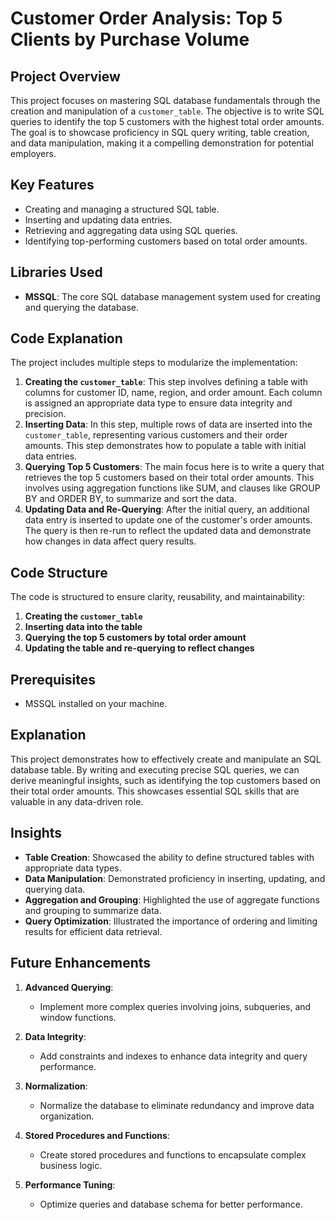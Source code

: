 # Customer Order Analysis: Top 5 Clients by Purchase Volume

## Project Overview  
This project focuses on mastering SQL database fundamentals through the creation and manipulation of a `customer_table`. The objective is to write SQL queries to identify the top 5 customers with the highest total order amounts. The goal is to showcase proficiency in SQL query writing, table creation, and data manipulation, making it a compelling demonstration for potential employers.

## Key Features  
- Creating and managing a structured SQL table.
- Inserting and updating data entries.
- Retrieving and aggregating data using SQL queries.
- Identifying top-performing customers based on total order amounts.

## Libraries Used  
- **MSSQL**: The core SQL database management system used for creating and querying the database.

## Code Explanation  
The project includes multiple steps to modularize the implementation:
1. **Creating the `customer_table`**: This step involves defining a table with columns for customer ID, name, region, and order amount. Each column is assigned an appropriate data type to ensure data integrity and precision.
2. **Inserting Data**: In this step, multiple rows of data are inserted into the `customer_table`, representing various customers and their order amounts. This step demonstrates how to populate a table with initial data entries.
3. **Querying Top 5 Customers**: The main focus here is to write a query that retrieves the top 5 customers based on their total order amounts. This involves using aggregation functions like SUM, and clauses like GROUP BY and ORDER BY, to summarize and sort the data.
4. **Updating Data and Re-Querying**: After the initial query, an additional data entry is inserted to update one of the customer's order amounts. The query is then re-run to reflect the updated data and demonstrate how changes in data affect query results.

## Code Structure  
The code is structured to ensure clarity, reusability, and maintainability:
1. **Creating the `customer_table`**
2. **Inserting data into the table**
3. **Querying the top 5 customers by total order amount**
4. **Updating the table and re-querying to reflect changes**

## Prerequisites  
- MSSQL installed on your machine.

## Explanation  
This project demonstrates how to effectively create and manipulate an SQL database table. By writing and executing precise SQL queries, we can derive meaningful insights, such as identifying the top customers based on their total order amounts. This showcases essential SQL skills that are valuable in any data-driven role.

## Insights  
- **Table Creation**: Showcased the ability to define structured tables with appropriate data types.
- **Data Manipulation**: Demonstrated proficiency in inserting, updating, and querying data.
- **Aggregation and Grouping**: Highlighted the use of aggregate functions and grouping to summarize data.
- **Query Optimization**: Illustrated the importance of ordering and limiting results for efficient data retrieval.

## Future Enhancements

1. **Advanced Querying**:
   - Implement more complex queries involving joins, subqueries, and window functions.

2. **Data Integrity**:
   - Add constraints and indexes to enhance data integrity and query performance.

3. **Normalization**:
   - Normalize the database to eliminate redundancy and improve data organization.

4. **Stored Procedures and Functions**:
   - Create stored procedures and functions to encapsulate complex business logic.

5. **Performance Tuning**:
   - Optimize queries and database schema for better performance.
